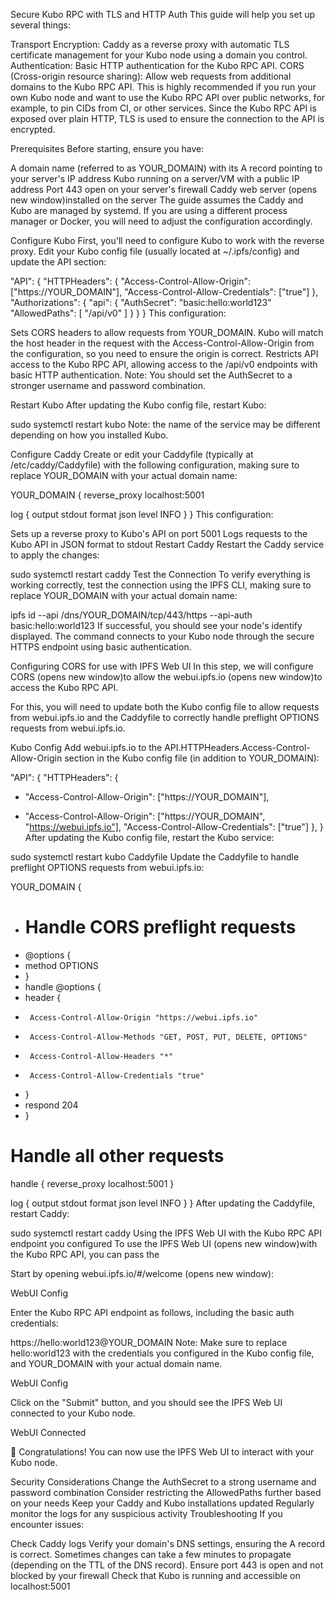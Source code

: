 Secure Kubo RPC with TLS and HTTP Auth
This guide will help you set up several things:

Transport Encryption: Caddy as a reverse proxy with automatic TLS certificate management for your Kubo node using a domain you control.
Authentication: Basic HTTP authentication for the Kubo RPC API.
CORS (Cross-origin resource sharing): Allow web requests from additional domains to the Kubo RPC API.
This is highly recommended if you run your own Kubo node and want to use the Kubo RPC API over public networks, for example, to pin CIDs from CI, or other services. Since the Kubo RPC API is exposed over plain HTTP, TLS is used to ensure the connection to the API is encrypted.

Prerequisites
Before starting, ensure you have:

A domain name (referred to as YOUR_DOMAIN) with its A record pointing to your server's IP address
Kubo running on a server/VM with a public IP address
Port 443 open on your server's firewall
Caddy web server (opens new window)installed on the server
The guide assumes the Caddy and Kubo are managed by systemd. If you are using a different process manager or Docker, you will need to adjust the configuration accordingly.

Configure Kubo
First, you'll need to configure Kubo to work with the reverse proxy. Edit your Kubo config file (usually located at ~/.ipfs/config) and update the API section:

"API": {
  "HTTPHeaders": {
    "Access-Control-Allow-Origin": ["https://YOUR_DOMAIN"],
    "Access-Control-Allow-Credentials": ["true"]
  },
  "Authorizations": {
    "api": {
      "AuthSecret": "basic:hello:world123"
      "AllowedPaths": [
          "/api/v0"
        ]
    }
  }
}
This configuration:

Sets CORS headers to allow requests from YOUR_DOMAIN. Kubo will match the host header in the request with the Access-Control-Allow-Origin from the configuration, so you need to ensure the origin is correct.
Restricts API access to the Kubo RPC API, allowing access to the /api/v0 endpoints with basic HTTP authentication.
Note: You should set the AuthSecret to a stronger username and password combination.

Restart Kubo
After updating the Kubo config file, restart Kubo:

sudo systemctl restart kubo
Note: the name of the service may be different depending on how you installed Kubo.

Configure Caddy
Create or edit your Caddyfile (typically at /etc/caddy/Caddyfile) with the following configuration, making sure to replace YOUR_DOMAIN with your actual domain name:

YOUR_DOMAIN {
  reverse_proxy localhost:5001

  log {
      output stdout
      format json
      level INFO
  }
}
This configuration:

Sets up a reverse proxy to Kubo's API on port 5001
Logs requests to the Kubo API in JSON format to stdout
Restart Caddy
Restart the Caddy service to apply the changes:

sudo systemctl restart caddy
Test the Connection
To verify everything is working correctly, test the connection using the IPFS CLI, making sure to replace YOUR_DOMAIN with your actual domain name:

ipfs id --api /dns/YOUR_DOMAIN/tcp/443/https --api-auth basic:hello:world123
If successful, you should see your node's identify displayed. The command connects to your Kubo node through the secure HTTPS endpoint using basic authentication.

Configuring CORS for use with IPFS Web UI
In this step, we will configure CORS (opens new window)to allow the webui.ipfs.io (opens new window)to access the Kubo RPC API.

For this, you will need to update both the Kubo config file to allow requests from webui.ipfs.io and the Caddyfile to correctly handle preflight OPTIONS requests from webui.ipfs.io.

Kubo Config
Add webui.ipfs.io to the API.HTTPHeaders.Access-Control-Allow-Origin section in the Kubo config file (in addition to YOUR_DOMAIN):

"API": {
  "HTTPHeaders": {
-    "Access-Control-Allow-Origin": ["https://YOUR_DOMAIN"],
+    "Access-Control-Allow-Origin": ["https://YOUR_DOMAIN", "https://webui.ipfs.io"],
    "Access-Control-Allow-Credentials": ["true"]
  },
}
After updating the Kubo config file, restart the Kubo service:

sudo systemctl restart kubo
Caddyfile
Update the Caddyfile to handle preflight OPTIONS requests from webui.ipfs.io:

YOUR_DOMAIN {
+  # Handle CORS preflight requests
+  @options {
+    method OPTIONS
+  }
+  handle @options {
+    header {
+      Access-Control-Allow-Origin "https://webui.ipfs.io"
+      Access-Control-Allow-Methods "GET, POST, PUT, DELETE, OPTIONS"
+      Access-Control-Allow-Headers "*"
+      Access-Control-Allow-Credentials "true"
+    }
+    respond 204
+  }

  # Handle all other requests
  handle {
    reverse_proxy localhost:5001
  }

  log {
    output stdout
    format json
    level INFO
  }
}
After updating the Caddyfile, restart Caddy:

sudo systemctl restart caddy
Using the IPFS Web UI with the Kubo RPC API endpoint you configured
To use the IPFS Web UI (opens new window)with the Kubo RPC API, you can pass the

Start by opening webui.ipfs.io/#/welcome (opens new window):

WebUI Config

Enter the Kubo RPC API endpoint as follows, including the basic auth credentials:

https://hello:world123@YOUR_DOMAIN
Note: Make sure to replace hello:world123 with the credentials you configured in the Kubo config file, and YOUR_DOMAIN with your actual domain name.

WebUI Config

Click on the "Submit" button, and you should see the IPFS Web UI connected to your Kubo node.

WebUI Connected

🎉 Congratulations! You can now use the IPFS Web UI to interact with your Kubo node.

Security Considerations
Change the AuthSecret to a strong username and password combination
Consider restricting the AllowedPaths further based on your needs
Keep your Caddy and Kubo installations updated
Regularly monitor the logs for any suspicious activity
Troubleshooting
If you encounter issues:

Check Caddy logs
Verify your domain's DNS settings, ensuring the A record is correct. Sometimes changes can take a few minutes to propagate (depending on the TTL of the DNS record).
Ensure port 443 is open and not blocked by your firewall
Check that Kubo is running and accessible on localhost:5001